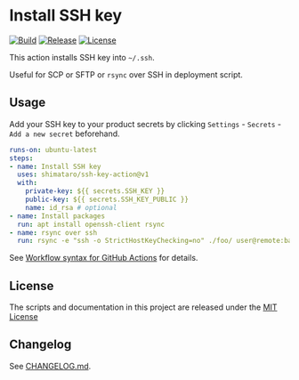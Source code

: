 # Install SSH key

[![Build][image-build]][link-build]
[![Release][image-release]][link-release]
[![License][image-license]][link-license]

This action installs SSH key into `~/.ssh`.

Useful for SCP or SFTP or `rsync` over SSH in deployment script.

## Usage

Add your SSH key to your product secrets by clicking `Settings` - `Secrets` - `Add a new secret` beforehand.

```yaml
runs-on: ubuntu-latest
steps:
- name: Install SSH key
  uses: shimataro/ssh-key-action@v1
  with:
    private-key: ${{ secrets.SSH_KEY }}
    public-key: ${{ secrets.SSH_KEY_PUBLIC }}
    name: id_rsa # optional
- name: Install packages
  run: apt install openssh-client rsync
- name: rsync over ssh
  run: rsync -e "ssh -o StrictHostKeyChecking=no" ./foo/ user@remote:bar/
```

See [Workflow syntax for GitHub Actions](https://help.github.com/en/articles/workflow-syntax-for-github-actions) for details.

## License

The scripts and documentation in this project are released under the [MIT License](LICENSE)

## Changelog

See [CHANGELOG.md](CHANGELOG.md).

[image-build]: https://github.com/shimataro/ssh-key-action/workflows/Build/badge.svg
[link-build]: https://github.com/shimataro/ssh-key-action
[image-release]: https://img.shields.io/github/release/shimataro/ssh-key-action.svg
[link-release]: https://github.com/shimataro/ssh-key-action/releases
[image-license]: https://img.shields.io/github/license/shimataro/ssh-key-action.svg
[link-license]: ./LICENSE
